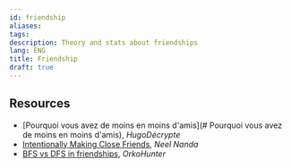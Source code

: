 ```yaml
---
id: friendship
aliases: 
tags: 
description: Theory and stats about friendships
lang: ENG
title: Friendship
draft: true
---
```


## Resources

- [Pourquoi vous avez de moins en moins d'amis](# Pourquoi vous avez de moins en moins d'amis), _HugoDécrypte_
- [Intentionally Making Close Friends](https://www.neelnanda.io/blog/43-making-friends), _Neel Nanda_
- [BFS vs DFS in friendships](https://orkohunter.net/blog/bfs-vs-dfs-in-friendships/), _OrkoHunter_




